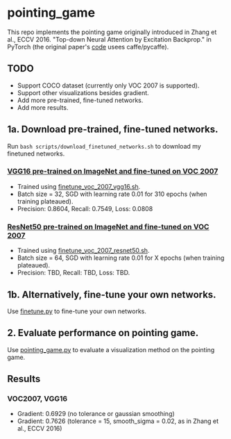 # pointing_game

This repo implements the pointing game originally introduced in Zhang et al., ECCV 2016. "Top-down Neural Attention by Excitation Backprop." in PyTorch (the original paper's [code](https://github.com/jimmie33/Caffe-ExcitationBP/) usees caffe/pycaffe).

## TODO
* Support COCO dataset (currently only VOC 2007 is supported).
* Support other visualizations besides gradient.
* Add more pre-trained, fine-tuned networks.
* Add more results.

## 1a. Download pre-trained, fine-tuned networks.
Run `bash scripts/download_finetuned_networks.sh` to download my finetuned networks.

### [VGG16 pre-trained on ImageNet and fine-tuned on VOC 2007](https://www.dropbox.com/s/p0gepxvp8dsybu7/voc_2007_vgg16_checkpoint_best.pth.tar?dl=0)
* Trained using [finetune_voc_2007_vgg16.sh](scripts/finetune_voc_2007_vgg16.sh).
* Batch size = 32, SGD with learning rate 0.01 for 310 epochs (when training plateaued).
* Precision: 0.8604, Recall: 0.7549, Loss: 0.0808

### [ResNet50 pre-trained on ImageNet and fine-tuned on VOC 2007](TODO)
* Trained using [finetune_voc_2007_resnet50.sh](scripts/finetune_voc_2007_resnet50.sh).
* Batch size = 64, SGD with learning rate 0.01 for X epochs (when training plateaued).
* Precision: TBD, Recall: TBD, Loss: TBD.

## 1b. Alternatively, fine-tune your own networks.
Use [finetune.py](finetune.py) to fine-tune your own networks.

## 2. Evaluate performance on pointing game.
Use [pointing_game.py](pointing_game.py) to evaluate a visualization method on the pointing game.

## Results
### VOC2007, VGG16
* Gradient: 0.6929 (no tolerance or gaussian smoothing)
* Gradient: 0.7626 (tolerance = 15, smooth_sigma = 0.02, as in Zhang et al., ECCV 2016)

